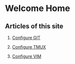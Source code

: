 # Welcome Home

<h2>Articles of this site</h2>

1. [Configure GIT](./linux/git.md)

2. [Configure TMUX]()

3. [Configure VIM]()






